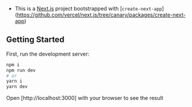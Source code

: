- This is a [Next.js](https://nextjs.org/) project bootstrapped with [`create-next-app`]
  (https://github.com/vercel/next.js/tree/canary/packages/create-next-app)

## Getting Started

First, run the development server:

```bash
npm i
npm run dev
# or
yarn i
yarn dev
```

Open [http://localhost:3000] with your browser to see the result

